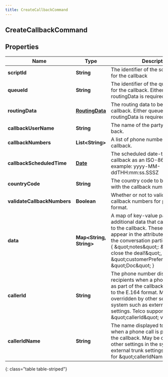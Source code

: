 ```yaml
---
title: CreateCallbackCommand
---
```


## CreateCallbackCommand

## Properties

| Name                        | Type                                                   | Description                                                                                                                                                                                                                                                                                                       | Notes      |
| --------------------------- | ------------------------------------------------------ | ----------------------------------------------------------------------------------------------------------------------------------------------------------------------------------------------------------------------------------------------------------------------------------------------------------------- | ---------- |
| **scriptId**                | <!----><!---->**String**<!---->                        | The identifier of the script to be used for the callback                                                                                                                                                                                                                                                          | [optional] |
| **queueId**                 | <!----><!---->**String**<!---->                        | The identifier of the queue to be used for the callback. Either queueId or routingData is required.                                                                                                                                                                                                               | [optional] |
| **routingData**             | <!----><!---->[**RoutingData**](RoutingData.md)<!----> | The routing data to be used for the callback. Either queueId or routingData is required.                                                                                                                                                                                                                          | [optional] |
| **callbackUserName**        | <!----><!---->**String**<!---->                        | The name of the party to be called back.                                                                                                                                                                                                                                                                          | [optional] |
| **callbackNumbers**         | <!----><!---->**List&lt;String&gt;**<!---->            | A list of phone numbers for the callback.                                                                                                                                                                                                                                                                         |            |
| **callbackScheduledTime**   | <!----><!---->[**Date**](Date.md)<!---->               | The scheduled date-time for the callback as an ISO-8601 string. For example: yyyy-MM-ddTHH:mm:ss.SSSZ                                                                                                                                                                                                             | [optional] |
| **countryCode**             | <!----><!---->**String**<!---->                        | The country code to be associated with the callback numbers.                                                                                                                                                                                                                                                      | [optional] |
| **validateCallbackNumbers** | <!----><!---->**Boolean**<!---->                       | Whether or not to validate the callback numbers for phone number format.                                                                                                                                                                                                                                          | [optional] |
| **data**                    | <!----><!---->**Map&lt;String, String&gt;**<!---->     | A map of key-value pairs containing additional data that can be associated to the callback. These values will appear in the attributes property on the conversation participant. Example: { \&quot;notes\&quot;: \&quot;ready to close the deal!\&quot;, \&quot;customerPreferredName\&quot;: \&quot;Doc\&quot; } | [optional] |
| **callerId**                | <!----><!---->**String**<!---->                        | The phone number displayed to recipients when a phone call is placed as part of the callback. Must conform to the E.164 format. May be overridden by other settings in the system such as external trunk settings. Telco support for \&quot;callerId\&quot; varies.                                               | [optional] |
| **callerIdName**            | <!----><!---->**String**<!---->                        | The name displayed to recipients when a phone call is placed as part of the callback. May be overridden by other settings in the system such as external trunk settings. Telco support for \&quot;callerIdName\&quot; varies.                                                                                     | [optional] |

{: class="table table-striped"}
